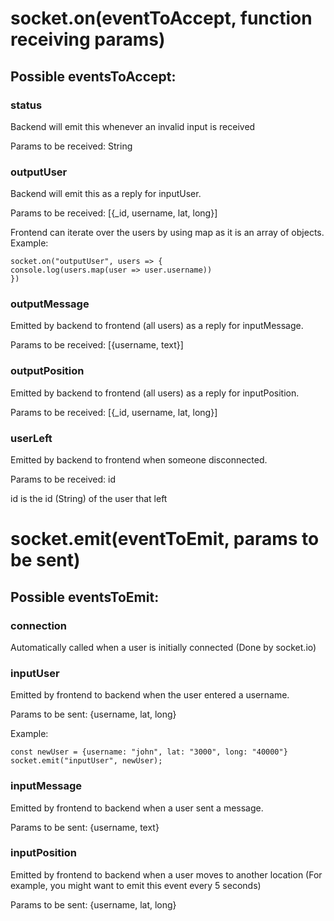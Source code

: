 # socket.on(eventToAccept, function receiving params)

## Possible eventsToAccept:

### status

Backend will emit this whenever an invalid input is received

Params to be received: String

### outputUser

Backend will emit this as a reply for inputUser.

Params to be received: [{_id, username, lat, long}]

Frontend can iterate over the users by using map as it is an array of objects. Example:

```
socket.on("outputUser", users => {
console.log(users.map(user => user.username))
})
```

### outputMessage

Emitted by backend to frontend (all users) as a reply for inputMessage.

Params to be received: [{username, text}]

### outputPosition

Emitted by backend to frontend (all users) as a reply for inputPosition.

Params to be received: [{_id, username, lat, long}]

### userLeft

Emitted by backend to frontend when someone disconnected.

Params to be received: id

id is the id (String) of the user that left

# socket.emit(eventToEmit, params to be sent)

## Possible eventsToEmit:

### connection

Automatically called when a user is initially connected (Done by socket.io)

### inputUser

Emitted by frontend to backend when the user entered a username.

Params to be sent: {username, lat, long}

Example:

```
const newUser = {username: "john", lat: "3000", long: "40000"}
socket.emit("inputUser", newUser);
```

### inputMessage

Emitted by frontend to backend when a user sent a message.

Params to be sent: {username, text}

### inputPosition

Emitted by frontend to backend when a user moves to another location (For example, you might want to emit this event every 5 seconds)

Params to be sent: {username, lat, long}
